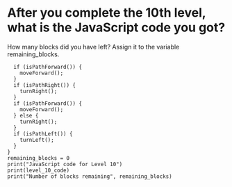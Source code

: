 # After you complete the 10th level, what is the JavaScript code you got? 

How many blocks did you have left? 
Assign it to the variable remaining_blocks.

``` level_10_code = '''while (notDone()) {
  if (isPathForward()) {
    moveForward();
  }
  if (isPathRight()) {
    turnRight();
  }
  if (isPathForward()) {
    moveForward();
  } else {
    turnRight();
  }
  if (isPathLeft()) {
    turnLeft();
  }
}
remaining_blocks = 0 
print("JavaScript code for Level 10")
print(level_10_code)
print("Number of blocks remaining", remaining_blocks) 
